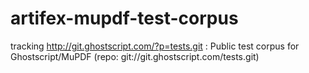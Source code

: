 # artifex-mupdf-test-corpus
tracking http://git.ghostscript.com/?p=tests.git : Public test corpus for Ghostscript/MuPDF (repo: git://git.ghostscript.com/tests.git)
